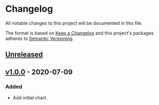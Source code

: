 # Changelog

All notable changes to this project will be documented in this file.

The format is based on [Keep a Changelog](http://keepachangelog.com/en/1.0.0/)
and this project's packages adheres to [Semantic Versioning](http://semver.org/spec/v2.0.0.html).

## [Unreleased]

## [v1.0.0] - 2020-07-09

### Added 

- Add initial chart. 

[Unreleased]: https://github.com/giantswarm/istio-operator/compare/v1.0.0...master
[v1.0.0]: https://github.com/giantswarm/istio-operator/releases/tag/v1.0.0
